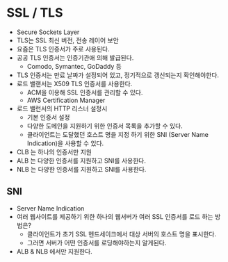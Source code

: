 # SSL / TLS
- Secure Sockets Layer
- TLS는 SSL 최신 버전, 전송 레이어 보안
- 요즘은 TLS 인증서가 주로 사용된다.
- 공공 TLS 인증서는 인증기관애 의해 발급된다.
  - Comodo, Symantec, GoDaddy 등
- TLS 인증서는 만료 날짜가 설정되어 있고, 정기적으로 갱신되는지 확인해야한다.
- 로드 밸랜서는 X509 TLS 인증서를 사용한다.
  - ACM을 이용해 SSL 인증서를 관리할 수 있다.
  - AWS Certification Manager
- 로드 밸런서의 HTTP 리스너 설정시
  - 기본 인증서 설정
  - 다양한 도메인을 지원하기 위한 인증서 목록을 추가할 수 있다.
  - 클라이언트는 도달했던 호스트 명을 지정 하기 위한 SNI (Server Name Indication)을 사용할 수 있다.
- CLB 는 하나의 인증서만 지원
- ALB 는 다양한 인증서를 지원하고 SNI를 사용한다.
- NLB 는 다양한 인증서를 지원하고 SNI를 사용한다.

## SNI
- Server Name Indication
- 여러 웹사이트를 제공하기 위한 하나의 웹서버가 여러 SSL 인증서를 로드 하는 방법은?
  - 클라이언트가 초기 SSL 헨드세이크에서 대상 서버의 호스트 명을 표시한다.
  - 그러면 서버가 어떤 인증서를 로딩해야하는지 알게된다.
- ALB & NLB 에서만 지원한다.